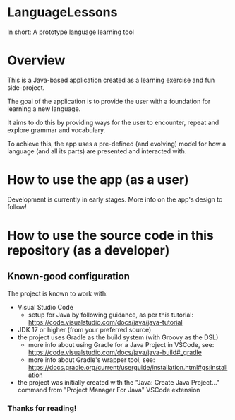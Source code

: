 # LanguageLessons 
In short: A prototype language learning tool
# Overview
This is a Java-based application created as a learning exercise and fun side-project.

The goal of the application is to provide the user with a foundation for learning a new language.

It aims to do this by providing ways for the user to encounter, repeat and explore grammar and vocabulary.

To achieve this, the app uses a pre-defined (and evolving) model for how a language (and all its parts) are presented and interacted with.



# How to use the app (as a user)

Development is currently in early stages. More info on the app's design to follow!



# How to use the source code in this repository (as a developer)

## Known-good configuration
The project is known to work with:
- Visual Studio Code
  - setup for Java by following guidance, as per this tutorial: https://code.visualstudio.com/docs/java/java-tutorial
- JDK 17 or higher (from your preferred source)
- the project uses Gradle as the build system (with Groovy as the DSL)
  - more info about using Gradle for a Java Project in VSCode, see: https://code.visualstudio.com/docs/java/java-build#_gradle
  - more info about Gradle's wrapper tool, see: https://docs.gradle.org/current/userguide/installation.html#gs:installation
 - the project was initially created with the "Java: Create Java Project..." command from "Project Manager For Java" VSCode extension

### Thanks for reading!
